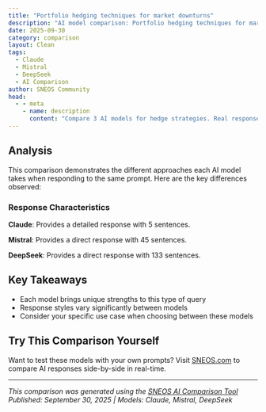 ```yaml
---
title: "Portfolio hedging techniques for market downturns"
description: "AI model comparison: Portfolio hedging techniques for market downturns..."
date: 2025-09-30
category: comparison
layout: Clean
tags:
  - Claude
  - Mistral
  - DeepSeek
  - AI Comparison
author: SNEOS Community
head:
  - - meta
    - name: description
      content: "Compare 3 AI models for hedge strategies. Real responses from Claude, Mistral, DeepSeek with detailed analysis."
---
```


<ChatComparison
  title="Portfolio hedging techniques for market downturns"
  prompt="Portfolio hedging techniques for market downturns"
  :responses='{"Claude": "# Portfolio Hedging Techniques for Market Downturns\n\n## Traditional Hedging Strategies\n\n### **1. Portfolio Diversification**\n- **Asset Class Diversification**: Spread investments across stocks, bonds, commodities, and real estate\n- **Geographic Diversification**: Include international and emerging markets\n- **Sector Diversification**: Avoid concentration in any single industry\n- **Correlation Analysis**: Choose assets with low or negative correlations\n\n### **2. Bond Allocation**\n- **Government Bonds**: Treasury securities as safe havens\n- **TIPS**: Treasury Inflation-Protected Securities for inflation hedging\n- **High-Grade Corporate Bonds**: Investment-grade debt instruments\n- **Bond Laddering**: Staggered maturity dates for liquidity management\n\n### **3. Cash and Cash Equivalents**\n- **Money Market Funds**: Low-risk, liquid investments\n- **High-Yield Savings**: FDIC-insured accounts\n- **Short-Term CDs**: Capital preservation with modest returns\n- **Treasury Bills**: Government-backed short-term securities\n\n## Derivatives-Based Hedging\n\n### **Put Options**\n- **Portfolio Insurance**: Buy puts on individual holdings or index ETFs\n- **Protective Puts**: Long stock \u002B long put strategy\n- **Put Spreads**: Cost-effective downside protection with limited upside\n\n### **Volatility Hedging**\n- **VIX Options**: Profit from increased market volatility\n- **Volatility ETFs**: VXX, UVXY for direct volatility exposure\n- **Volatility Targeting**: Adjust portfolio based on volatility levels\n\n### **Short Selling and Inverse ETFs**\n- **Strategic Short Positions**: Hedge specific sector or market exposure\n- **Inverse ETFs**: SH (S\u0026P 500), PSQ (Nasdaq) for market hedging\n- **Leveraged Inverse ETFs**: Enhanced hedging for sophisticated investors\n\n## Alternative Investments\n\n### **Precious Metals**\n- **Gold**: Traditional inflation and crisis hedge\n- **Silver**: Industrial and precious metal hybrid\n- **Precious Metal ETFs**: GLD, SLV for easy exposure\n- **Physical vs. Paper**: Storage considerations\n\n### **Commodities**\n- **Energy**: Oil, natural gas futures or ETFs\n- **Agricultural**: Food commodities during inflationary periods\n- **Base Metals**: Copper, aluminum for industrial hedging\n- **Commodity Indexes**: Broad-based exposure through funds\n\n### **Real Estate**\n- **REITs**: Real Estate Investment Trusts for diversification\n- **Real Estate Crowdfunding**: Platform-based property investment\n- **Direct Property**: Physical real estate ownership\n- **Infrastructure**: Utilities, toll roads, essential services\n\n## Dynamic Hedging Strategies\n\n### **Tactical Asset Allocation**\n- **Market Timing**: Adjusting allocation based on market conditions\n- **Risk Parity**: Equal risk contribution from all asset classes\n- **Momentum Strategies**: Following market trends\n- **Mean Reversion**: Contrarian approaches during extremes\n\n### **Options Strategies**\n- **Collars**: Protective put \u002B covered call combination\n- **Straddles/Strangles**: Profit from high volatility\n- **Iron Condors**: Benefit from range-bound markets\n- **Calendar Spreads**: Time decay strategies\n\n## Risk Management Techniques\n\n### **Position Sizing**\n- **Kelly Criterion**: Optimal bet sizing formula\n- **Risk Per Trade**: Limit maximum loss per position\n- **Portfolio Heat**: Total risk exposure monitoring\n- **Correlation Adjustments**: Account for position interdependencies\n\n### **Stop-Loss Strategies**\n- **Technical Stops**: Based on chart patterns and support levels\n- **Volatility Stops**: ATR-based stop placement\n- **Time Stops**: Exit after predetermined holding period\n- **Trailing Stops**: Lock in profits while limiting losses\n\n### **Stress Testing**\n- **Scenario Analysis**: Model portfolio performance under various conditions\n- **Monte Carlo Simulation**: Statistical modeling of outcomes\n- **Historical Backtesting**: Test strategies against past market events\n- **Value at Risk (VaR)**: Quantify potential losses\n\n## Implementation Considerations\n\n### **Cost-Benefit Analysis**\n- **Hedge Ratios**: Optimal amount of hedging\n- **Cost of Protection**: Insurance premium vs. benefit\n- **Opportunity Cost**: Returns sacrificed for protection\n- **Time Decay**: Options premium erosion\n\n### **Timing and Duration**\n-", "Mistral": "Portfolio hedging techniques are strategies used to protect investments from market downturns. Here are some commonly used techniques:\n\n1. **Diversification**:\n - **Asset Allocation**: Spread investments across different asset classes like stocks, bonds, real estate, and commodities.\n - **Sector Diversification**: Ensure that your portfolio includes a mix of sectors such as technology, healthcare, consumer goods, and utilities.\n - **Geographic Diversification**: Invest in different regions and countries to mitigate risks associated with any single market.\n\n2. **Defensive Stocks**:\n - Invest in stocks of companies that provide essential goods and services, such as utilities, healthcare, and consumer staples. These sectors tend to be less affected by economic downturns.\n\n3. **Bonds**:\n - **Government Bonds**: These are considered low-risk and can provide stability during market volatility.\n - **Corporate Bonds**: High-quality corporate bonds can offer a steady income stream and are generally less volatile than stocks.\n\n4. **Options**:\n - **Put Options**: Buying put options allows you to sell your stocks at a predetermined price, protecting against significant drops in value.\n - **Call Options**: Selling call options can generate income, which can offset losses in other parts of the portfolio.\n\n5. **Futures**:\n - **Index Futures**: Shorting index futures can hedge against a decline in the overall market.\n - **Commodity Futures**: Investing in commodities like gold, which often rise during market downturns, can provide a hedge.\n\n6. **Inverse ETFs**:\n - These ETFs are designed to move in the opposite direction of the market or a specific index, providing a hedge against market declines.\n\n7. **Cash and Cash Equivalents**:\n - Holding a portion of your portfolio in cash or cash equivalents (e.g., money market funds) can provide liquidity and stability during market downturns.\n\n8. **Hedging with Derivatives**:\n - **Swaps**: Interest rate swaps or currency swaps can be used to manage risk.\n - **Forward Contracts**: These can be used to lock in prices for future transactions, reducing the impact of market volatility.\n\n9. **Alternative Investments**:\n - **Real Estate**: Investing in real estate can provide a hedge against stock market volatility.\n - **Private Equity**: These investments can offer diversification benefits and potentially higher returns.\n\n10. **Risk Management Tools**:\n - **Stop-Loss Orders**: Automatically sell a security when it reaches a certain price, limiting potential losses.\n - **Trailing Stop Orders**: Similar to stop-loss orders but adjust as the price of the security changes, providing a dynamic hedge.\n\n11. **Dollar-Cost Averaging**:\n - Regularly investing fixed amounts of money, regardless of market conditions, can help smooth out the impact of market volatility over time.\n\n12. **Rebalancing**:\n - Periodically adjusting the portfolio to maintain the desired asset allocation can help manage risk and ensure that the portfolio remains aligned with investment goals.\n\n13. **Insurance Products**:\n - **Annuities**: These can provide a guaranteed income stream, which can be particularly useful during market downturns.\n - **Life Insurance**: Some policies offer investment components that can provide a hedge against market risks.\n\n14. **Tactical Asset Allocation**:\n - Adjusting the portfolio based on market conditions and economic indicators can help mitigate risks during downturns.\n\n15. **Algorithmic Trading**:\n - Using algorithms to automatically execute trades based on predefined rules can help manage risk and respond quickly to market changes.\n\nImplementing these techniques requires a thorough understanding of the market and the specific risks associated with each strategy. It\u0027s often advisable to consult with a financial advisor to develop a tailored hedging strategy that aligns with your investment goals and risk tolerance.", "DeepSeek": "Of course. This is a critical topic for any serious investor. Portfolio hedging is the practice of implementing strategies to reduce potential losses during a market downturn, without necessarily sacrificing all the upside during a bull market.\n\nHere is a comprehensive guide to portfolio hedging techniques, broken down from simple to complex.\n\n### Core Philosophy of Hedging\nThe goal is **not to eliminate all risk** (which would also eliminate most returns), but to **manage risk and reduce the severity of drawdowns.** A well-hedged portfolio should be more resilient, allowing you to stay invested and avoid making panic-driven decisions.\n\n---\n\n### 1. Foundational \u0026 Asset Allocation Techniques\nThese are the first and most crucial lines of defense. They should be in place *before* you consider more complex tactics.\n\n#### **A. Diversification (The Cornerstone)**\nThis is your primary defense. The key is to own assets that don\u0027t move in perfect sync.\n* **Across Asset Classes:** Stocks, Bonds, Real Estate (REITs), Commodities, Cash.\n* **Across Geographies:** Domestic (e.g., U.S.), International Developed, Emerging Markets.\n* **Across Sectors \u0026 Factors:** Technology, Healthcare, Consumer Staples, Utilities. Include a mix of Growth and Value stocks.\n\n\u003E **Why it Works in a Downturn:** During the 2008 crisis, while stocks plummeted, long-term government bonds rallied as investors fled to safety. In 2022, both stocks and bonds fell, highlighting the need for further diversification into assets like commodities, which performed well.\n\n#### **B. Strategic Cash Allocation**\nHolding a portion of your portfolio in cash or cash equivalents (like money market funds, T-bills) is a powerful, underrated hedge.\n* **Provides Dry Powder:** Cash allows you to buy assets at discounted prices during a sell-off.\n* **Reduces Portfolio Volatility:** Cash doesn\u0027t lose nominal value.\n* **Psychological Safety:** Knowing you have a buffer can prevent emotional selling.\n\n#### **C. High-Quality Bonds**\nIn a \u0022flight-to-safety\u0022 scenario, investors often sell risky assets and buy high-quality government bonds (like U.S. Treasuries). This causes bond prices to rise, offsetting some equity losses.\n* **Focus on Duration:** Longer-duration bonds are more sensitive to interest rate changes and typically provide a stronger hedge against equity risk. (Note: This can backfire in a rising rate environment, like 2022).\n\n---\n\n### 2. Defensive Equity Strategies\nThese involve adjusting the *type* of equities you own to be more resilient.\n\n#### **A. Defensive Equity Sectors**\nShift a portion of your equity allocation into sectors that are less sensitive to the economic cycle.\n* **Consumer Staples** (e.g., Procter \u0026 Gamble, Coca-Cola): People still buy toothpaste and soda in a recession.\n* **Utilities:** Essential services with regulated, predictable cash flows.\n* **Healthcare:** People don\u0027t postpone critical medical treatments.\n* **These sectors typically have lower \u0022beta,\u0022 meaning they are less volatile than the overall market.**\n\n#### **B. Low Volatility \u0026 Minimum Volatility Funds**\nInvest in ETFs or mutual funds that specifically target stocks with low historical volatility. These funds have been shown to outperform during bear markets while still capturing a significant portion of the upside.\n\n#### **C. Dividend Aristocrats / Quality Factors**\nCompanies with a long history of stable and growing dividends are often financially robust and can provide a income stream even when stock prices are falling. Focus on companies with strong balance sheets (low debt) and consistent earnings (\u0022Quality\u0022 factor).\n\n---\n\n### 3. Advanced \u0026 Derivatives-Based Techniques\nThese are more tactical, complex, and often involve direct costs. They are best used by sophisticated investors who understand the risks.\n\n#### **A. Put Options**\nThis is the most direct form of insurance against a market drop.\n* **How it Works:** You buy a put option on a broad market index ETF (like the SPY or QQQ). A put option gives you the *right to sell* the ETF at a specific price (the \u0022strike price\u0022) by a certain date.\n* **Scenario:** If the market falls below your strike price, the value of your put option increases, offsetting losses in your portfolio.\n* **The Cost:** The premium you pay for the option is like an insurance premium. If the market doesn\u0027t fall (or rises), you lose the premium paid.\n\n\u003E **Variation: Collars.** Sell a call option to finance the purchase of a put option. This limits your upside but can create a \u0022zero-cost\u0022 hedge.\n\n#### **B. Inverse ETFs**\nThese ETFs are designed to move in the *opposite direction* of an index.\n* **Example:** If the S\u0026P 500 falls 1%, an inverse S\u0026P 500 ETF should rise by approximately 1%.\n* **Major Caveat:** Most inverse ETFs are designed for **short-term trading only** (daily rebalancing). Due to compounding effects, their long-term performance can deviate significantly from the inverse of the index\u0027s performance. They are generally not suitable as long-term hedges.\n\n#### **C. Tactical Asset Allocation \u0026 Trend Following**\nThis is a rules-based approach that moves to cash or defensive assets when market trends turn negative.\n* **Method:** Using simple moving averages (e.g., the 200-day moving average). When the market price crosses below its 200-day average, you sell and move to cash. When it crosses back above, you reinvest.\n* **Benefit:** Can help you avoid the worst of a major bear market.\n* **Drawback:** Can lead to \u0022whipsaws\u0022 (frequent buying and selling) in a volatile, range-bound market, generating transaction costs and potential tax events.\n\n---\n\n### 4. Alternative \u0026 Non-Correlated Assets\nAdding assets that have a low or negative correlation to stocks can improve portfolio resilience.\n\n* **Gold:** Historically seen as a store of value during times of market stress and inflation.\n* **Managed Futures (CTA Funds):** These funds trade in futures markets across commodities, currencies, and bonds. They can profit from trends in either direction (up or down) and have historically performed well during equity bear markets.\n* **Long/Short Equity Funds:** Hedge funds that go long on stocks they think will rise and short stocks they think will fall. The goal is to generate returns uncorrelated to the market direction.\n* **Market-Neutral Strategies:** Aims to profit from the spread between long and short positions while having negligible exposure to the overall market.\n\n---\n\n### How to Implement a Hedge: A Practical Framework\n\n1. **Start with the Foundation:** Ensure you have a truly diversified portfolio with an appropriate stock/bond/cash mix for your risk tolerance. **This is 80% of the battle.**\n2. **Define Your Hedging Goal:**\n * Are you trying to protect against a **catastrophic crash** (e.g., \u003E20% drop)? \u2192 Consider buying **out-of-the-money put options**.\n * Are you trying to **reduce overall volatility**? \u2192 Increase your allocation to **bonds, cash, and defensive stocks**.\n * Are you a long-term investor who panics and sells? \u2192 Implement a simple **trend-following rule** to automate selling.\n3. **Calculate the Cost:** Every hedge has a cost, either explicit (option premiums, fund fees) or implicit (opportunity cost of holding cash, reduced upside). Make sure the cost is justified by the protection gained.\n4. **Keep it Simple:** Complexity is the enemy of execution. The more complex the hedge, the more likely it is to behave in unexpected ways.\n\n### Summary Table of Hedging Techniques\n\n| Technique | How it Works | Pros | Cons | Best For |\n| :--- | :--- | :--- | :--- | :--- |\n| **Diversification** | Holds non-correlated assets. | Foundation of all investing; reduces risk without capping upside. | Doesn\u0027t prevent losses; all assets can fall together. | Every investor. |\n| **Cash \u0026 Bonds** | Safe-haven assets. | Simple; provides buying power; bonds often rally when stocks fall. | Low returns; bonds can fall if rates rise. | Conservative, long-term investors. |\n| **Defensive Sectors** | Invests in recession-resistant stocks. | Still participates in market upside. | May underperform in strong bull markets. | Equity-heavy investors seeking stability. |\n| **Put Options** | Insurance policy that pays out if market falls. | Direct protection; defines maximum loss; high leverage. | Ongoing cost (premium); expires worthless if no crash. | Tactical protection against a specific feared event. |\n| **Inverse ETFs** | Moves inversely to an index. | Easy to implement; no options complexity. | High tracking error over time; not for long-term holds. | **Short-term, tactical bets only.** |\n| **Trend Following** | Sells when trend is negative. | Systematic; avoids emotional decisions; can capture long-term trends. | Can whipsaw; generates taxes; can miss initial rebound. | Disciplined investors seeking to avoid major drawdowns. |\n\n**Final Warning:** Hedging is a sophisticated skill. It\u0027s easy to over-complicate and overpay for protection. **Start with a solid, diversified asset allocation.** Only then, if you have a specific concern and understand the tools, should you consider layering on more advanced hedging techniques. For most investors, a well-balanced portfolio with periodic rebalancing is the most effective and sustainable long-term strategy."}' 
  published-date="14:02"
/>

## Analysis

This comparison demonstrates the different approaches each AI model takes when responding to the same prompt. Here are the key differences observed:

### Response Characteristics

**Claude**: Provides a detailed response with 5 sentences. 

**Mistral**: Provides a direct response with 45 sentences. 

**DeepSeek**: Provides a direct response with 133 sentences. 

## Key Takeaways

- Each model brings unique strengths to this type of query
- Response styles vary significantly between models
- Consider your specific use case when choosing between these models

## Try This Comparison Yourself

Want to test these models with your own prompts? Visit [SNEOS.com](https://sneos.com) to compare AI responses side-by-side in real-time.

---

*This comparison was generated using the [SNEOS AI Comparison Tool](https://sneos.com)*
*Published: September 30, 2025 | Models: Claude, Mistral, DeepSeek*
